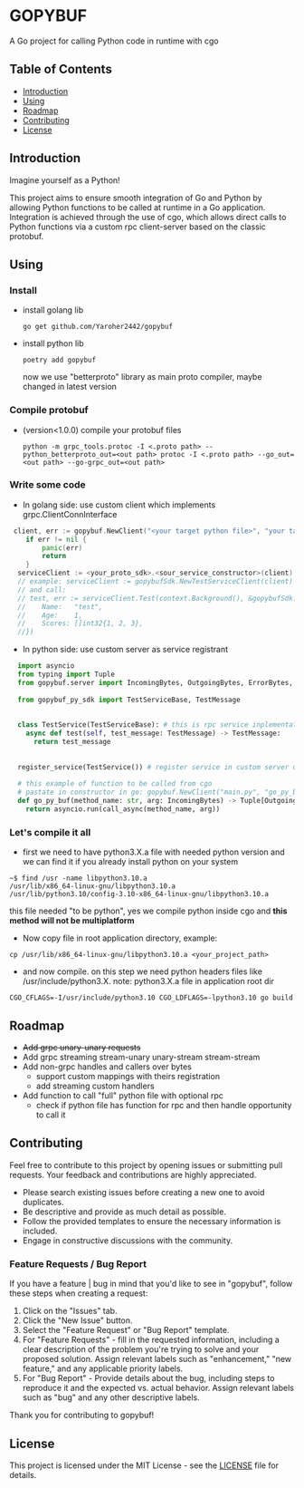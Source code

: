 # GOPYBUF

A Go project for calling Python code in runtime with cgo

## Table of Contents

- [Introduction](#introduction)
- [Using](#using)
- [Roadmap](#roadmap)
- [Contributing](#contributing)
- [License](#license)

## Introduction

Imagine yourself as a Python!

This project aims to ensure smooth integration of Go and Python by allowing Python
functions to be called at runtime in a Go application.
Integration is achieved through the use of cgo, which allows direct calls to Python
functions via a custom rpc client-server based on the classic protobuf.

## Using

### Install

- install golang lib

  `` go get github.com/Yaroher2442/gopybuf ``
- install python lib

  `` poetry add gopybuf ``

  now we use "betterproto" library as main proto compiler, maybe changed in latest version

### Compile protobuf

- (version<1.0.0) compile your protobuf files

  `` python -m grpc_tools.protoc -I <.proto path> --python_betterproto_out=<out path>
  protoc -I <.proto path> --go_out=<out path> --go-grpc_out=<out path> ``

### Write some code

- In golang side:
  use custom client which implements grpc.ClientConnInterface

``` go
 client, err := gopybuf.NewClient("<your target python file>", "your target python funnc")
	if err != nil {
		panic(err)
		return
	}
  serviceClient := <your_proto_sdk>.<sour_service_constructor>(client)
  // example: serviceClient := gopybufSdk.NewTestServiceClient(client) 
  // and call:
  // test, err := serviceClient.Test(context.Background(), &gopybufSdk.TestMessage{
  //	Name:   "test",
  //	Age:    1,
  //	Scores: []int32{1, 2, 3},
  //})
 ```

- In python side: use custom server as service registrant

``` python
  import asyncio
  from typing import Tuple
  from gopybuf.server import IncomingBytes, OutgoingBytes, ErrorBytes, call_async, register_service
  
  from gopybuf_py_sdk import TestServiceBase, TestMessage
  
  
  class TestService(TestServiceBase): # this is rpc service inplementation fo test
    async def test(self, test_message: TestMessage) -> TestMessage:
      return test_message
  
  
  register_service(TestService()) # register service in custom server on import of file
  
  # this example of function to be called from cgo 
  # pastate in constructor in go: gopybuf.NewClient("main.py", "go_py_buf")
  def go_py_buf(method_name: str, arg: IncomingBytes) -> Tuple[OutgoingBytes, ErrorBytes]:
    return asyncio.run(call_async(method_name, arg))
```

### Let's compile it all

- first we need to have python3.X.a file with needed python version and we can find it if you already install python
  on your system

``` text
~$ find /usr -name libpython3.10.a
/usr/lib/x86_64-linux-gnu/libpython3.10.a
/usr/lib/python3.10/config-3.10-x86_64-linux-gnu/libpython3.10.a
```

this file needed "to be python", yes we compile python inside cgo and **this method will not be multiplatform**

- Now copy file in root application directory, example:

``` text
cp /usr/lib/x86_64-linux-gnu/libpython3.10.a <your_project_path>
```

- and now compile.
  on this step we need python headers files like /usr/include/python3.X.
  note: python3.X.a file in application root dir

``` text
CGO_CFLAGS=-I/usr/include/python3.10 CGO_LDFLAGS=-lpython3.10 go build
```

## Roadmap

- ~~Add grpc unary-unary requests~~
- Add grpc streaming stream-unary unary-stream stream-stream
- Add non-grpc handles and callers over bytes
    - support custom mappings with theirs registration
    - add streaming custom handlers
- Add function to call "full" python file with optional rpc
    - check if python file has function for rpc and then handle opportunity to call it

## Contributing

Feel free to contribute to this project by opening issues or submitting pull requests. Your feedback and contributions
are highly appreciated.

- Please search existing issues before creating a new one to avoid duplicates.
- Be descriptive and provide as much detail as possible.
- Follow the provided templates to ensure the necessary information is included.
- Engage in constructive discussions with the community.

### Feature Requests / Bug Report

If you have a feature | bug in mind that you'd like to see in "gopybuf", follow these steps when creating a request:

1. Click on the "Issues" tab.
2. Click the "New Issue" button.
3. Select the "Feature Request" or "Bug Report" template.
4. For "Feature Requests" - fill in the requested information, including a clear description of the problem you're
   trying to solve and your
   proposed solution.
   Assign relevant labels such as "enhancement," "new feature," and any applicable priority labels.
5. For "Bug Report" - Provide details about the bug, including steps to reproduce it and the expected vs. actual
   behavior.
   Assign relevant labels such as "bug" and any other descriptive labels.

Thank you for contributing to gopybuf!

## License

This project is licensed under the MIT License - see the [LICENSE](LICENSE) file for details.